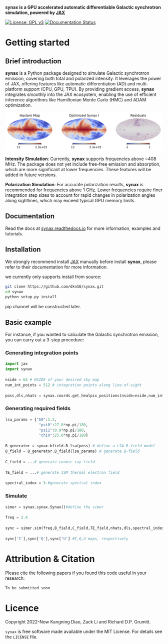 **synax is a GPU accelerated automatic differentiable Galactic synchrotron simulation, powered by [JAX](https://jax.readthedocs.io)**

[![License: GPL v3](https://img.shields.io/badge/License-MIT-blue.svg)](https://github.com/dkn16/synax/blob/master/LICENSE)
[![Documentation Status](https://readthedocs.org/projects/synax/badge/?version=latest)](https://synax.readthedocs.io/en/latest/?badge=latest)


# Getting started

## Brief introduction

**synax** is a Python package designed to simulate Galactic synchrotron emission, covering both total and polarized intensity. It leverages the power of JAX, offering features like automatic differentiation (AD) and multi-platform support (CPU, GPU, TPU). By providing gradient access, **synax** integrates smoothly into the JAX ecosystem, enabling the use of efficient inference algorithms like Hamiltonian Monte Carlo (HMC) and ADAM optimization.

![Haslam 408 MHz map can be reproduced by optimizing a 3D grid B field with synax](figures/haslam_opt.jpg)

**Intensity Simulation**: Currently, **synax** supports frequencies above ~408 MHz. The package does not yet include free-free emission and absorption, which are more significant at lower frequencies. These features will be added in future versions.

**Polarization Simulation**: For accurate polarization results, **synax** is recommended for frequencies above 1 GHz. Lower frequencies require finer integration step sizes to account for rapid changes in polarization angles along sightlines, which may exceed typical GPU memory limits.


## Documentation

Read the docs at [synax.readthedocs.io](https://synax.readthedocs.io) for more information, examples and tutorials.

## Installation
We strongly recommend install [JAX](https://jax.readthedocs.io) manually before install **synax**, please refer to their documentation for more information.

we currently only supports install from source:

```bash
git clone https://github.com/dkn16/synax.git
cd synax
python setup.py install
```

pip channel will be constructed later.

## Basic example

For instance, if you wanted to calculate the Galactic synchrotron emission, you can carry out a 3-step procedure:

### Generating integration points
```python
import jax
import synax

nside = 64 # NSIDE of your desired sky map
num_int_points = 512 # integration points along line-of-sight

poss,dls,nhats = synax.coords.get_healpix_positions(nside=nside,num_int_points = num_int_points ) # Get the integration points
```

### Generating required fields
```python
lsa_params = {"b0":1.2,
               "psi0":27.0*np.pi/180,
               "psi1":0.9*np.pi/180,
               "chi0":25.0*np.pi/180}

B_generator = synax.bfield.B_lsa(poss) # define a LSA B-field model
B_field = B_generator.B_field(lsa_params) # generate B-field

C_field = ...# generate cosmic ray field

TE_field = ...# generate ISM thermal electron field

spectral_index = 3.#generate spectral index
```
### Simulate
```python
simer = synax.synax.Synax()#define the simer

freq = 2.4

sync = simer.sim(freq,B_field,C_field,TE_field,nhats,dls,spectral_index) # simulate!

sync['I'],sync['Q'],sync['U'] #I,Q,U maps, respectively
```


# Attribution & Citation

Please cite the following papers if you found this code useful in your research:

```bash
To be submitted soon
```

# Licence

Copyright 2022-Now Kangning Diao, Zack Li and Richard D.P. Grumitt.

``synax`` is free software made available under the MIT License. For details see the `LICENSE` file.